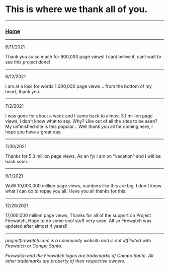 # This is where we thank all of you.
 
---
 
### [Home](/)  


---
 
6/11/2021

Thank you so so much for 900,000 page views! I cant belive it, cant wait to see this project done!

---
 
6/12/2021

I am at a loss for words 1,000,000 page views... from the bottom of my heart, thank you.

---

7/2/2021

I was gone for about a week and I came back to almost 3.1 million page views, I don't know what to say. Why? Like out of all the sites to be seen? My unfinished site is this popular... Well thank you all for coming here, I hope you have a great day.

---

7/30/2021

Thanks for 5.3 million page views, As an fyi I am on "vacation" and I will be back soon.

---
9/1/2021

WoW 10,000,000 million page views, numbers like this are big, I don't know what I can do to repay you all. I love you all thanks for this.

---
12/29/2021

17,000,000 million page views, Thanks for all of the support on Project Firewatch, Hope to do some cool stuff very soon. All so Firewatch was updated after almost 4 years!!

---

*projectfirewatch.com is a community website and is not affiliated with Firewatch or Campo Santo.*

*Firewatch and the Firewatch logos are trademarks of Campo Santo. All other trademarks are property of their respective owners.*
